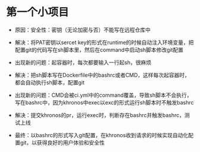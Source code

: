 # 第一个小项目
- 原因：安全性：密钥（无论加密与否）不能写在远程仓库中
- 解决：将PAT密钥以sercet key的形式在runtime的时候自动注入环境变量，把配置git的代码写在sh脚本里，然后在command中启动sh脚本修改git配置
- 出现新的问题：起容器时，每次都要输入一行起sh，很麻烦
- 解决：把sh脚本写在Dockerfile中的bashrc或者CMD，这样每次起容器时，都会自动执行sh脚本，配置git
- 出现新的问题：CMD会被ci.yml中的command覆盖，导致sh脚本不会执行，写在bashrc中，因为khronos中exec以exc的形式运行sh脚本时不触发bashrc
- 解决：提交khronos的pr，运行exec时，判断存在bashrc并触发bashrc，测试上线

- 最终：以bashrc的形式写入git配置，在khronos收到请求的时候实现自动化配置git，以获得良好的用户体验和安全性

